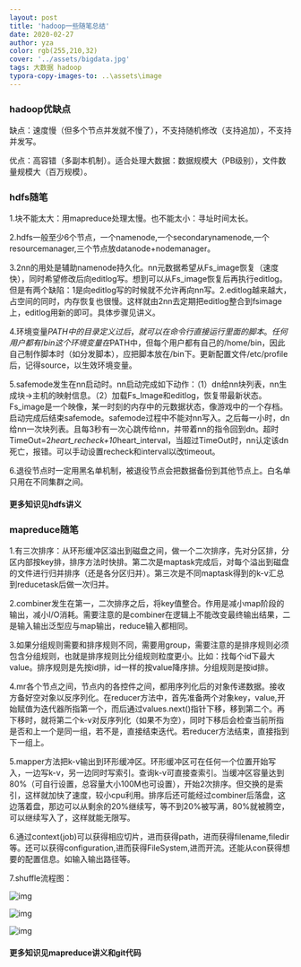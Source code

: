 ```yaml
---
layout: post
title: 'hadoop一些随笔总结'
date: 2020-02-27
author: yza
color: rgb(255,210,32)
cover: '../assets/bigdata.jpg'
tags: 大数据 hadoop
typora-copy-images-to: ..\assets\image
---
```


### hadoop优缺点

缺点：速度慢（但多个节点并发就不慢了），不支持随机修改（支持追加），不支持并发写。

优点：高容错（多副本机制）。适合处理大数据：数据规模大（PB级别），文件数量规模大（百万规模）。

### hdfs随笔

1.块不能太大：用mapreduce处理太慢。也不能太小：寻址时间太长。

2.hdfs一般至少6个节点，一个namenode,一个secondarynamenode,一个resourcemanager,三个节点放datanode+nodemanager。

3.2nn的用处是辅助namenode持久化。nn元数据希望从Fs_image恢复（速度快），同时希望修改后向editlog写。想到可以从Fs_image恢复后再执行editlog。但是有两个缺陷：1是向editlog写的时候就不允许再向nn写。2.editlog越来越大，占空间的同时，内存恢复也很慢。这样就由2nn去定期把editlog整合到fsimage上，editlog用新的即可。具体步骤见讲义。

4.环境变量$PATH中的目录定义过后，就可以在命令行直接运行里面的脚本。任何用户都有/bin这个环境变量在$PATH中，但每个用户都有自己的/home/bin，因此自己制作脚本时（如分发脚本），应把脚本放在/bin下。更新配置文件/etc/profile后，记得source，以生效环境变量。

5.safemode发生在nn启动时。nn启动完成如下动作：（1）dn给nn块列表，nn生成块->主机的映射信息。（2）加载Fs_Image和editlog，恢复带最新状态。Fs_image是一个映像，某一时刻的内存中的元数据状态，像游戏中的一个存档。启动完成后结束safemode。safemode过程中不能对nn写入。之后每一小时，dn给nn一次块列表。且每3秒有一次心跳传给nn，并带着nn的指令回到dn。超时TimeOut=2*heart_recheck+10*heart_interval，当超过TimeOut时，nn认定该dn死亡，报错。可以手动设置recheck和interval以改timeout。

6.退役节点时一定用黑名单机制，被退役节点会把数据备份到其他节点上。白名单只用在不同集群之间。

#### 更多知识见hdfs讲义

### mapreduce随笔

1.有三次排序：从环形缓冲区溢出到磁盘之间，做一个二次排序，先对分区排，分区内部按key排，排序方法时快排。第二次是maptask完成后，对每个溢出到磁盘的文件进行归并排序（还是各分区归并）。第三次是不同maptask得到的k-v汇总到reducetask后做一次归并。

2.combiner发生在第一，二次排序之后，将key值整合。作用是减小map阶段的输出，减小I/O消耗。需要注意的是combiner在逻辑上不能改变最终输出结果，二是输入输出泛型应与map输出，reduce输入都相同。

3.如果分组规则需要和排序规则不同，需要用group，需要注意的是排序规则必须包含分组规则，也就是排序规则比分组规则粒度更小。比如：找每个id下最大value。排序规则是先按id排，id一样的按value降序排。分组规则是按id排。

4.mr各个节点之间，节点内的各控件之间，都用序列化后的对象传递数据。接收方备好空对象以反序列化。在reducer方法中，首先准备两个对象key，value,开始赋值为迭代器所指第一个，而后通过values.next()指针下移，移到第二个。再下移时，就将第二个k-v对反序列化（如果不为空），同时下移后会检查当前所指是否和上一个是同一组，若不是，直接结束迭代。若reducer方法结束，直接指到下一组上。

5.mapper方法把k-v输出到环形缓冲区。环形缓冲区可在任何一个位置开始写入，一边写k-v，另一边同时写索引。查询k-v可直接查索引。当缓冲区容量达到80%（可自行设置，总容量大小100M也可设置），开始2次排序。但交换的是索引，这样就加快了速度，较小cpu利用。排序后还可能经过combiner后落盘，这边落着盘，那边可以从剩余的20%继续写，等不到20%被写满，80%就被腾空，可以继续写入了，这样就能无限写。

6.通过context(job)可以获得相应切片，进而获得path，进而获得filename,filedir等。还可以获得configuration,进而获得FileSystem,进而开流。还能从con获得想要的配置信息。如输入输出路径等。

7.shuffle流程图：

![img]({{site.baseurl}}/assets/image/wps1.png)

![img]({{site.baseurl}}/assets/image/wps2.png)

![img]({{site.baseurl}}/assets/image/wps3.png)

#### 更多知识见mapreduce讲义和git代码